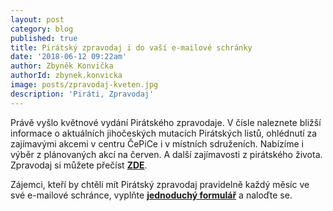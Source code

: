 ```yaml
---
layout: post
category: blog
published: true
title: Pirátský zpravodaj i do vaší e-mailové schránky
date: '2018-06-12 09:22am'
author: Zbyněk Konvička
authorId: zbynek.konvicka
image: posts/zpravodaj-kveten.jpg
description: 'Piráti, Zpravodaj'
---
```

Právě vyšlo květnové vydání Pirátského zpravodaje. V čísle naleznete bližší informace o aktuálních jihočeských mutacích Pirátských listů, ohlédnutí za zajímavými akcemi v centru ČePiCe i v místních sdruženích. Nabízíme i výběr z plánovaných akcí na červen. A další zajímavosti z pirátského života. Zpravodaj si můžete přečíst [**ZDE**](https://cb.pirati.czzpravodaj_kveten.pdf).

Zájemci, kteří by chtěli mít Pirátský zpravodaj pravidelně každý měsíc ve své e-mailové schránce, vyplňte [**jednoduchý formulář**](https://nalodeni.pirati.cz/) a naloďte se.
